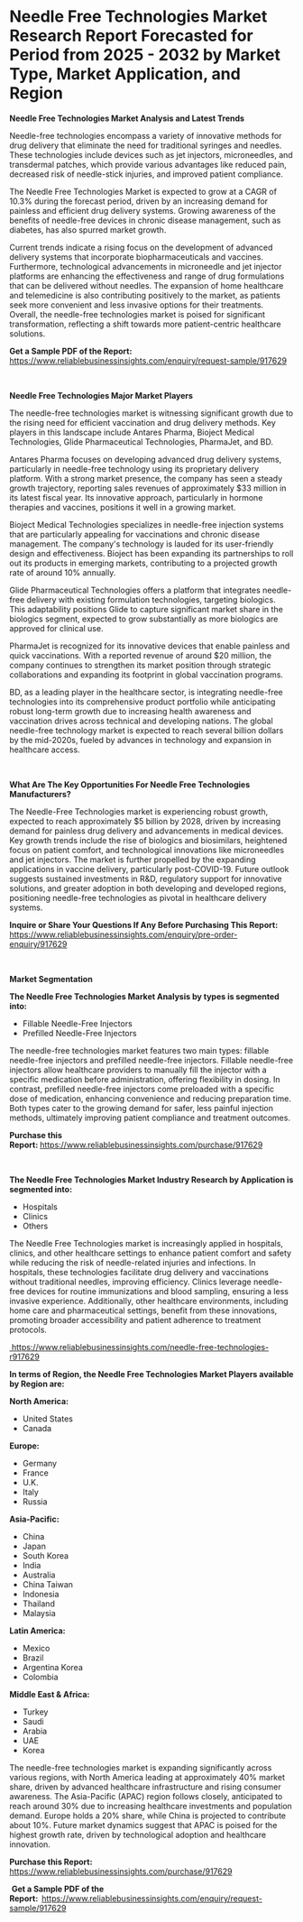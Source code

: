 <p><h1>Needle Free Technologies Market Research Report Forecasted for Period from 2025 -  2032 by Market Type, Market Application, and Region</h1></p><p><strong>Needle Free Technologies Market Analysis and Latest Trends</strong></p>
<p><p>Needle-free technologies encompass a variety of innovative methods for drug delivery that eliminate the need for traditional syringes and needles. These technologies include devices such as jet injectors, microneedles, and transdermal patches, which provide various advantages like reduced pain, decreased risk of needle-stick injuries, and improved patient compliance. </p><p>The Needle Free Technologies Market is expected to grow at a CAGR of 10.3% during the forecast period, driven by an increasing demand for painless and efficient drug delivery systems. Growing awareness of the benefits of needle-free devices in chronic disease management, such as diabetes, has also spurred market growth. </p><p>Current trends indicate a rising focus on the development of advanced delivery systems that incorporate biopharmaceuticals and vaccines. Furthermore, technological advancements in microneedle and jet injector platforms are enhancing the effectiveness and range of drug formulations that can be delivered without needles. The expansion of home healthcare and telemedicine is also contributing positively to the market, as patients seek more convenient and less invasive options for their treatments. Overall, the needle-free technologies market is poised for significant transformation, reflecting a shift towards more patient-centric healthcare solutions.</p></p>
<p><strong>Get a Sample PDF of the Report:&nbsp;</strong> <a href="https://www.reliablebusinessinsights.com/enquiry/request-sample/917629?utm_campaign=3525&utm_medium=2&utm_source=Github&utm_content=ia&utm_term=18042025&utm_id=needle-free-technologies">https://www.reliablebusinessinsights.com/enquiry/request-sample/917629</a></p>
<p>&nbsp;</p>
<p><strong>Needle Free Technologies Major Market Players</strong></p>
<p><p>The needle-free technologies market is witnessing significant growth due to the rising need for efficient vaccination and drug delivery methods. Key players in this landscape include Antares Pharma, Bioject Medical Technologies, Glide Pharmaceutical Technologies, PharmaJet, and BD.</p><p>Antares Pharma focuses on developing advanced drug delivery systems, particularly in needle-free technology using its proprietary delivery platform. With a strong market presence, the company has seen a steady growth trajectory, reporting sales revenues of approximately $33 million in its latest fiscal year. Its innovative approach, particularly in hormone therapies and vaccines, positions it well in a growing market.</p><p>Bioject Medical Technologies specializes in needle-free injection systems that are particularly appealing for vaccinations and chronic disease management. The company's technology is lauded for its user-friendly design and effectiveness. Bioject has been expanding its partnerships to roll out its products in emerging markets, contributing to a projected growth rate of around 10% annually.</p><p>Glide Pharmaceutical Technologies offers a platform that integrates needle-free delivery with existing formulation technologies, targeting biologics. This adaptability positions Glide to capture significant market share in the biologics segment, expected to grow substantially as more biologics are approved for clinical use.</p><p>PharmaJet is recognized for its innovative devices that enable painless and quick vaccinations. With a reported revenue of around $20 million, the company continues to strengthen its market position through strategic collaborations and expanding its footprint in global vaccination programs.</p><p>BD, as a leading player in the healthcare sector, is integrating needle-free technologies into its comprehensive product portfolio while anticipating robust long-term growth due to increasing health awareness and vaccination drives across technical and developing nations. The global needle-free technology market is expected to reach several billion dollars by the mid-2020s, fueled by advances in technology and expansion in healthcare access.</p></p>
<p>&nbsp;</p>
<p><strong>What Are The Key Opportunities For Needle Free Technologies Manufacturers?</strong></p>
<p><p>The Needle-Free Technologies market is experiencing robust growth, expected to reach approximately $5 billion by 2028, driven by increasing demand for painless drug delivery and advancements in medical devices. Key growth trends include the rise of biologics and biosimilars, heightened focus on patient comfort, and technological innovations like microneedles and jet injectors. The market is further propelled by the expanding applications in vaccine delivery, particularly post-COVID-19. Future outlook suggests sustained investments in R&D, regulatory support for innovative solutions, and greater adoption in both developing and developed regions, positioning needle-free technologies as pivotal in healthcare delivery systems.</p></p>
<p><strong>Inquire or Share Your Questions If Any Before Purchasing This Report:</strong> <a href="https://www.reliablebusinessinsights.com/enquiry/pre-order-enquiry/917629?utm_campaign=3525&utm_medium=2&utm_source=Github&utm_content=ia&utm_term=18042025&utm_id=needle-free-technologies">https://www.reliablebusinessinsights.com/enquiry/pre-order-enquiry/917629</a></p>
<p>&nbsp;</p>
<p><strong>Market Segmentation</strong></p>
<p><strong>The Needle Free Technologies Market Analysis by types is segmented into:</strong></p>
<p><ul><li>Fillable Needle-Free Injectors</li><li>Prefilled Needle-Free Injectors</li></ul></p>
<p><p>The needle-free technologies market features two main types: fillable needle-free injectors and prefilled needle-free injectors. Fillable needle-free injectors allow healthcare providers to manually fill the injector with a specific medication before administration, offering flexibility in dosing. In contrast, prefilled needle-free injectors come preloaded with a specific dose of medication, enhancing convenience and reducing preparation time. Both types cater to the growing demand for safer, less painful injection methods, ultimately improving patient compliance and treatment outcomes.</p></p>
<p><strong>Purchase this Report:&nbsp;</strong><a href="https://www.reliablebusinessinsights.com/purchase/917629?utm_campaign=3525&utm_medium=2&utm_source=Github&utm_content=ia&utm_term=18042025&utm_id=needle-free-technologies">https://www.reliablebusinessinsights.com/purchase/917629</a></p>
<p>&nbsp;</p>
<p><strong>The Needle Free Technologies Market Industry Research by Application is segmented into:</strong></p>
<p><ul><li>Hospitals</li><li>Clinics</li><li>Others</li></ul></p>
<p><p>The Needle Free Technologies market is increasingly applied in hospitals, clinics, and other healthcare settings to enhance patient comfort and safety while reducing the risk of needle-related injuries and infections. In hospitals, these technologies facilitate drug delivery and vaccinations without traditional needles, improving efficiency. Clinics leverage needle-free devices for routine immunizations and blood sampling, ensuring a less invasive experience. Additionally, other healthcare environments, including home care and pharmaceutical settings, benefit from these innovations, promoting broader accessibility and patient adherence to treatment protocols.</p></p>
<p><a href="https://www.reliablebusinessinsights.com/needle-free-technologies-r917629?utm_campaign=3525&utm_medium=2&utm_source=Github&utm_content=ia&utm_term=18042025&utm_id=needle-free-technologies">&nbsp;https://www.reliablebusinessinsights.com/needle-free-technologies-r917629</a></p>
<p><strong>In terms of Region, the Needle Free Technologies Market Players available by Region are:</strong></p>
<p>
    <p> <strong> North America: </strong>
        <ul>
            <li>United States</li>
            <li>Canada</li>
        </ul>
        </p> 
    <p> <strong> Europe: </strong>
        <ul>
            <li>Germany</li>
            <li>France</li>
            <li>U.K.</li>
            <li>Italy</li>
            <li>Russia</li>
        </ul>
        </p> 
    <p> <strong> Asia-Pacific: </strong>
        <ul>
            <li>China</li>
            <li>Japan</li>
            <li>South Korea</li>
            <li>India</li>
            <li>Australia</li>
            <li>China Taiwan</li>
            <li>Indonesia</li>
            <li>Thailand</li>
            <li>Malaysia</li>
        </ul>
        </p> 
    <p> <strong> Latin America: </strong>
        <ul>
            <li>Mexico</li>
            <li>Brazil</li>
            <li>Argentina Korea</li>
            <li>Colombia</li>
        </ul>
        </p> 
    <p> <strong> Middle East & Africa: </strong>
        <ul>
            <li>Turkey</li>
            <li>Saudi</li>
            <li>Arabia</li>
            <li>UAE</li>
            <li>Korea</li>
        </ul>
    </p>
    </p>
<p><p>The needle-free technologies market is expanding significantly across various regions, with North America leading at approximately 40% market share, driven by advanced healthcare infrastructure and rising consumer awareness. The Asia-Pacific (APAC) region follows closely, anticipated to reach around 30% due to increasing healthcare investments and population demand. Europe holds a 20% share, while China is projected to contribute about 10%. Future market dynamics suggest that APAC is poised for the highest growth rate, driven by technological adoption and healthcare innovation.</p></p>
<p><strong>Purchase this Report: </strong><a href="https://www.reliablebusinessinsights.com/purchase/917629?utm_campaign=3525&utm_medium=2&utm_source=Github&utm_content=ia&utm_term=18042025&utm_id=needle-free-technologies">https://www.reliablebusinessinsights.com/purchase/917629</a></p>
<p>&nbsp;<strong>Get a Sample PDF of the Report:&nbsp;&nbsp;</strong><a href="https://www.reliablebusinessinsights.com/enquiry/request-sample/917629?utm_campaign=3525&utm_medium=2&utm_source=Github&utm_content=ia&utm_term=18042025&utm_id=needle-free-technologies">https://www.reliablebusinessinsights.com/enquiry/request-sample/917629</a></p>
<p><strong></strong></p>
<p><p></p><p></p><p></p></p>